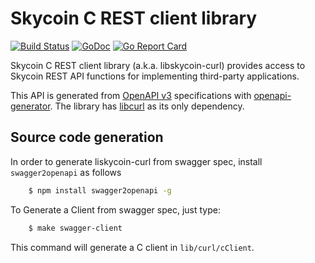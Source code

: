 
# Skycoin C REST client library

[![Build Status](https://travis-ci.org/skycoin/libskycoin.svg)](https://travis-ci.org/skycoin/libskycoin)
[![GoDoc](https://godoc.org/github.com/skycoin/libskycoin?status.svg)](https://godoc.org/github.com/skycoin/libskycoin)
[![Go Report Card](https://goreportcard.com/badge/github.com/skycoin/libskycoin)](https://goreportcard.com/report/github.com/skycoin/libskycoin)

Skycoin C REST client library (a.k.a. libskycoin-curl) provides access to Skycoin REST API
functions for implementing third-party applications.

This API is generated from [OpenAPI v3](https://github.com/OAI/OpenAPI-Specification/blob/master/versions/3.0.0.md) specifications with [openapi-generator](https://github.com/OpenAPITools/openapi-generator). The library has [libcurl](https://curl.haxx.se/libcurl/c/) as its only dependency.

## Source code generation

In order to generate liskycoin-curl from swagger spec, install `swagger2openapi` as follows

``` sh
    $ npm install swagger2openapi -g
```

To Generate a Client from swagger spec, just type:

``` sh
    $ make swagger-client
```
This command will generate a C client in `lib/curl/cClient`.


